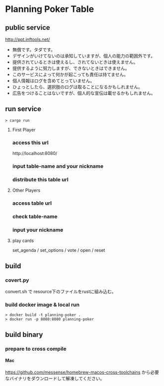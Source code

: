 # Planning Poker Table

## public service

http://ppt.inftools.net/

- 無償です。タダです。
- デザインがいけてないのは承知していますが、個人の能力の範囲外です。
- 提供されているときは使えるし、されてないときは使えません。
- 提供するように努力しますが、できないときはできません。
- このサービスによって何かが起こっても責任は持てません。
- 個人情報はログを含めてとっていません。
- ひょっとしたら、選択肢のログは取ることになるかもしれません。
- 広告をつけることはないですが、個人的な宣伝は載せるかもしれません。

## run service

```shell
> cargo run
```

1. First Player
   ### access this url
   http://localhost:8080/

   ### input table-name and your nickname

   ### distribute this table url

2. Other Players

   ### access table url

   ### check table-name

   ### input your nickname

3. play cards

   set_agenda / set_options / vote / open / reset

## build

### covert.py

convert.sh で resource下のファイルをrustに組み込む。

### build docker image & local run

```shell
> docker build -t planning-poker .
> docker run -p 8080:8080 planning-poker
```

## build binary

### prepare to cross compile

#### Mac

https://github.com/messense/homebrew-macos-cross-toolchains
から必要なバイナリをダウンロードして解凍してください。

